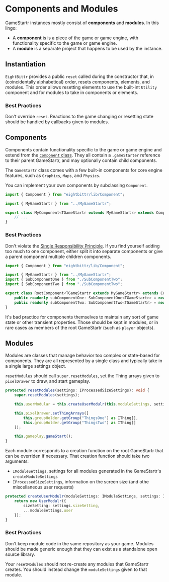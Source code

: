 # Components and Modules

GameStartr instances mostly consist of **components** and **modules**.
In this lingo:
* A **component** is is a piece of the game or game engine, with functionality specific to the game or game engine.
* A **module** is a separate project that happens to be used by the instance.

## Instantiation

`EightBittr` provides a public `reset` called during the constructor that, in (coincidentally alphabetical) order, resets *c*omponents, *e*lements, and *m*odules.
This order allows resetting elements to use the built-int `Utility` component and for modules to take in components or elements.

### Best Practices

Don't override `reset`.
Reactions to the game changing or resetting state should be handled by callbacks given to modules.

## Components

Components contain functionality specific to the game or game engine and extend from the [`Component` class](https://github.com/FullScreenShenanigans/EightBittr/blob/master/src/Component.ts).
They all contain a `.gameStarter` reference to their parent GameStartr, and may optionally contain child components.

The `GameStartr` class comes with a few built-in components for core engine features, such as `Graphics`, `Maps`, and `Physics`.

You can implement your own components by subclassing `Component`.

```typescript
import { Component } from "eightbittr/lib/Component";

import { MyGameStartr } from "../MyGameStartr";

export class MyComponent<TGameStartr extends MyGameStartr> extends Component<TGameStartr> {
    // ...
}
```

### Best Practices

Don't violate the [Single Responsibility Principle](https://en.wikipedia.org/wiki/Single_responsibility_principle).
If you find yourself adding too much to one component, either split it into separate components or give a parent component multiple children components.

```typescript
import { Component } from "eightbittr/lib/Component";

import { MyGameStartr } from "../MyGameStartr";
import { SubComponentOne } from "./SubComponentTwo";
import { SubComponentTwo } from "./SubComponentTwo";

export class RootComponent<TGameStartr extends MyGameStartr> extends Component<TGameStartr> {
    public readonly subComponentOne: SubComponentOne<TGameStartr> = new SubComponentOne(this.gameStarter);
    public readonly subComponentTwo: SubComponentTwo<TGameStartr> = new SubComponentTwo(this.gameStarter);
}
```

It's bad practice for components themselves to maintain any sort of game state or other transient properties.
Those should be kept in modules, or in rare cases as members of the root GameStartr (such as `player` objects).

## Modules

Modules are classes that manage behavior too complex or state-based for components.
They are all represented by a single class and typically take in a single large settings object.

`resetModules` should call `super.resetModules`, set the Thing arrays given to `pixelDrawer` to draw, and start gameplay.

```typescript
protected resetModules(settings: IProcessedSizeSettings): void {
    super.resetModules(settings);

    this.userModular = this.createUserModulr(this.moduleSettings, settings);

    this.pixelDrawer.setThingArrays([
        this.groupHolder.getGroup("ThingsOne") as IThing[],
        this.groupHolder.getGroup("ThingsTwo") as IThing[]
    ]);

    this.gameplay.gameStart();
}
```

Each module corresponds to a creation function on the root GameStartr that can be overriden if necessary.
That creation function should take two arguments:
* `IModuleSettings`, settings for all modules generated in the GameStartr's `createModuleSettings`
* `IProcessedSizeSettings`, information on the screen size (and othe miscellaneous user requests)

```typescript
protected createUserModulr(moduleSettings: IModuleSettings, settings: IProcessedSizeSettings): IMenuGraphr {
    return new UserModulr({
        sizeSetting: settings.sizeSetting,
        ...moduleSettings.user
    });
}
```

### Best Practices

Don't keep module code in the same repository as your game.
Modules should be made generic enough that they can exist as a standalone open source library.

Your `resetModules` should not re-create any modules that GameStartr creates.
You should instead change the `moduleSettings` given to that module.
